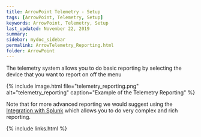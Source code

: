 ```yaml
---
title: ArrowPoint Telemetry - Setup
tags: [ArrowPoint, Telemetry, Setup]
keywords: ArrowPoint, Telemetry, Setup
last_updated: November 22, 2019
summary:
sidebar: mydoc_sidebar
permalink: ArrowTelemetry_Reporting.html
folder: ArrowPoint
---
```


The telemetry system allows you to do basic reporting by selecting the device that you want to report on off the menu

{% include image.html file="telemetry_reporting.png" alt="telemetry_reporting" caption="Example of the Telemetry Reporting" %}

Note that for more advanced reporting we would suggest using the [Integration with Splunk](ArrowTelemetry_Splunk.html) which allows you to do very complex and rich reporting.

 
{% include links.html %}